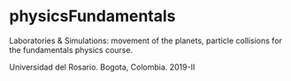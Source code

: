 # physicsFundamentals

Laboratories & Simulations: movement of the planets, particle collisions for the fundamentals physics course.

Universidad del Rosario.
Bogota, Colombia.
2019-II
